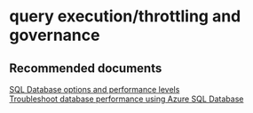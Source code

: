 <properties
	pageTitle="query execution/throttling and governance"
	description="query execution/throttling and governance"
	service="microsoft.sql"
	resource="servers"
	authors="aashu"
	displayOrder=""
	selfHelpType="generic"
	supportTopicIds="31980436"
	resourceTags=""
	productPesIds="13491"
	cloudEnvironments="MoonCake"
/>

# query execution/throttling and governance

## **Recommended documents**
[SQL Database options and performance levels](https://docs.azure.cn/sql-database/sql-database-service-tiers/)<br>
[Troubleshoot database performance using Azure SQL Database](https://docs.azure.cn/sql-database/sql-database-troubleshoot-performance/)
